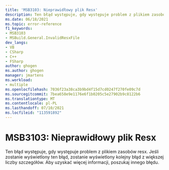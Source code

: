 ```yaml
---
title: 'MSB3103: Nieprawidłowy plik Resx'
description: Ten błąd występuje, gdy występuje problem z plikiem zasobów resx.
ms.date: 06/18/2021
ms.topic: error-reference
f1_keywords:
- MSB3103
- MSBuild.General.InvalidResxFile
dev_langs:
- VB
- CSharp
- C++
- FSharp
author: ghogen
ms.author: ghogen
manager: jmartens
ms.workload:
- multiple
ms.openlocfilehash: 7036f23a38ca3b9bd4f15d7cd0247f270fe09c7d
ms.sourcegitcommit: 7bea658e9e1176e6f1b0205c5e27902b9c8122b6
ms.translationtype: MT
ms.contentlocale: pl-PL
ms.lasthandoff: 07/10/2021
ms.locfileid: "113591892"
---
```

# <a name="msb3103-invalid-resx-file"></a>MSB3103: Nieprawidłowy plik Resx

Ten błąd występuje, gdy występuje problem z plikiem zasobów resx. Jeśli zostanie wyświetlony ten błąd, zostanie wyświetlony kolejny błąd z większej liczby szczegółów. Aby uzyskać więcej informacji, poszukaj innego błędu.
